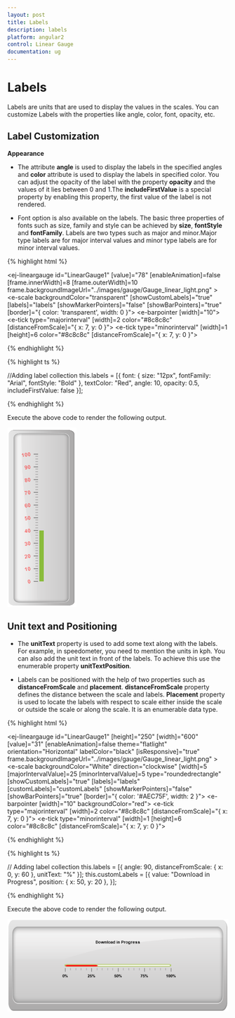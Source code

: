 ```yaml
---
layout: post
title: Labels
description: labels
platform: angular2
control: Linear Gauge
documentation: ug
---
```


# Labels

Labels are units that are used to display the values in the scales. You can customize Labels with the properties like angle, color, font, opacity, etc.

## Label Customization

**Appearance**

* The attribute **angle** is used to display the labels in the specified angles and **color** attribute is used to display the labels in specified color. You can adjust the opacity of the label with the property **opacity** and the values of it lies between 0 and 1.The **includeFirstValue** is a special property by enabling this property, the first value of the label is not rendered.

* Font option is also available on the labels. The basic three properties of fonts such as size, family and style can be achieved by **size**, **fontStyle** and **fontFamily**. Labels are two types such as major and minor.Major type labels are for major interval values and minor type labels are for minor interval values.


{% highlight html %}

 <ej-lineargauge id="LinearGauge1" [value]="78" [enableAnimation]=false [frame.innerWidth]=8
      [frame.outerWidth]=10 frame.backgroundImageUrl="../images/gauge/Gauge_linear_light.png" >
   <e-scales>
        <e-scale backgroundColor="transparent" [showCustomLabels]="true" [labels]="labels"
                                    [showMarkerPointers]="false" [showBarPointers]="true" 
                                                [border]="{ color: 'transparent', width: 0 }">
          <e-barpointers>
              <e-barpointer  [width]="10"></e-barpointer>
           </e-barpointers>	
          <e-ticks>
               <e-tick type="majorinterval" [width]=2 color="#8c8c8c" 
                             [distanceFromScale]="{ x: 7, y: 0 }"></e-tick>
               <e-tick type="minorinterval" [width]=1 [height]=6 color="#8c8c8c"
                                      [distanceFromScale]="{ x: 7, y: 0 }"></e-tick>
          </e-ticks>
        </e-scale>
   </e-scales>
</ej-lineargauge>

{% endhighlight %}

{% highlight ts %}

//Adding label collection
this.labels = [{
    font: { size: "12px", fontFamily: "Arial", fontStyle: "Bold" },
    textColor: "Red",
    angle: 10,
    opacity: 0.5,
    includeFirstValue: false
}];

{% endhighlight %}



Execute the above code to render the following output.


![](Labels_images/Labels_img1.png)

## Unit text and Positioning

* The **unitText** property is used to add some text along with the labels. For example, in speedometer, you need to mention the units in kph. You can also add the unit text in front of the labels. To achieve this use the enumerable property **unitTextPosition**. 

* Labels can be positioned with the help of two properties such as **distanceFromScale** and **placement**. **distanceFromScale** property defines the distance between the scale and labels. **Placement** property is used to locate the labels with respect to scale either inside the scale or outside the scale or along the scale. It is an enumerable data type.


{% highlight html %}

 <ej-lineargauge id="LinearGauge1" [height]="250" [width]="600" [value]="31" 
                [enableAnimation]=false theme="flatlight" orientation="Horizontal" 
                labelColor="black" [isResponsive]="true" 
                frame.backgroundImageUrl="../images/gauge/Gauge_linear_light.png" >
   <e-scales>
        <e-scale backgroundColor="White" direction="clockwise" [width]=5 [majorIntervalValue]=25
                  [minorIntervalValue]=5 type="roundedrectangle" [showCustomLabels]="true" 
                  [labels]="labels" [customLabels]="customLabels" [showMarkerPointers]="false" 
                  [showBarPointers]="true" [border]="{ color: '#AEC75F', width: 2 }">
          <e-barpointers>
              <e-barpointer  [width]="10" backgroundColor="red"></e-barpointer>
           </e-barpointers>	
          <e-ticks>
               <e-tick type="majorinterval" [width]=2 color="#8c8c8c" 
                                            [distanceFromScale]="{ x: 7, y: 0 }"></e-tick>
               <e-tick type="minorinterval" [width]=1 [height]=6 color="#8c8c8c" 
                                            [distanceFromScale]="{ x: 7, y: 0 }"></e-tick>
          </e-ticks>
        </e-scale>
   </e-scales>
</ej-lineargauge>

{% endhighlight %}

{% highlight ts %}

// Adding label collection
this.labels = [{
    angle: 90,
    distanceFromScale: { x: 0, y: 60 },
    unitText: "%"
}];
this.customLabels = [{
    value: "Download in Progress", position: { x: 50, y: 20 },
}];


{% endhighlight %}



Execute the above code to render the following output.


![](Labels_images/Labels_img2.png)



